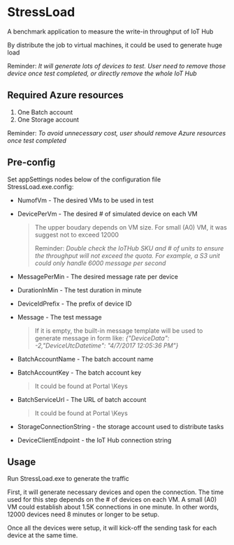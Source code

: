 # StressLoad
A benchmark application to measure the write-in throughput of IoT Hub

By distribute the job to virtual machines, it could be used to generate huge load

Reminder: _It will generate lots of devices to test. User need to remove those device once test completed, or directly remove the whole IoT Hub_

## Required Azure resources
1. One Batch account
1. One Storage account

Reminder: _To avoid unnecessary cost, user should remove Azure resources once test completed_

## Pre-config
Set appSettings nodes below of the configuration file StressLoad.exe.config:

* NumofVm - The desired VMs to be used in test

* DevicePerVm - The desired # of simulated device on each VM
  > The upper boudary depends on VM size. For small (A0) VM, it was suggest not to exceed 12000
  > 
  > Reminder: _Double check the IoTHub SKU and # of units to ensure the throughput will not exceed the quota. For example, a S3 unit could only handle 6000 message per second_

* MessagePerMin - The desired message rate per device
 
* DurationInMin - The test duration in minute

* DeviceIdPrefix - The prefix of device ID

* Message - The test message
  > If it is empty, the built-in message template will be used to generate message in form like: _{"DeviceData": -2,"DeviceUtcDatetime": "4/7/2017 12:05:36 PM"}_

* BatchAccountName - The batch account name

* BatchAccountKey - The batch account key
  > It could be found at Portal \Keys

* BatchServiceUrl - The URL of batch account
  > It could be found at Portal \Keys

* StorageConnectionString - the storage account used to distribute tasks

* DeviceClientEndpoint - the IoT Hub connection string

## Usage
Run StressLoad.exe to generate the traffic

First, it will generate necessary devices and open the connection. The time used for this step depends on the # of devices on each VM. A small (A0) VM could establish about 1.5K connections in one minute. In other words, 12000 devices need 8 minutes or longer to be setup.

Once all the devices were setup, it will kick-off the sending task for each device at the same time.